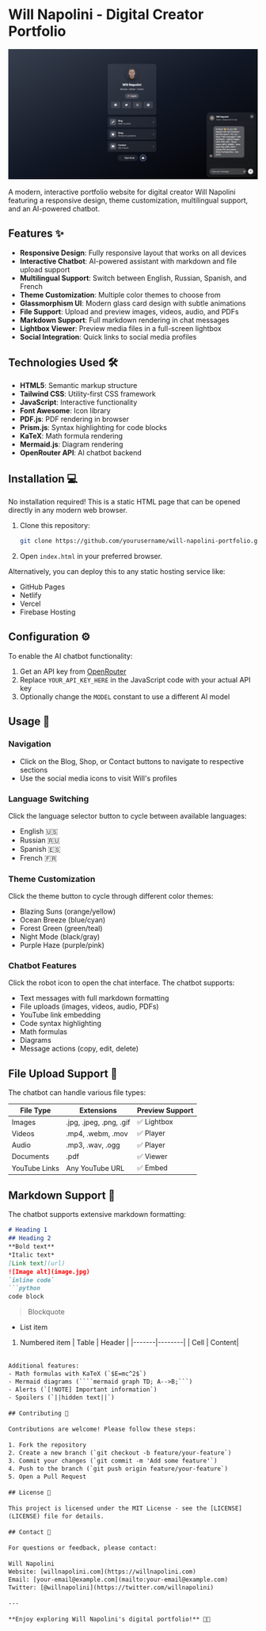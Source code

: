 # Will Napolini - Digital Creator Portfolio

![LinkBio Preview](https://github.com/willnapolini/biobot.github.io/blob/main/assets/ui.cover.png?raw=true)

A modern, interactive portfolio website for digital creator Will Napolini featuring a responsive design, theme customization, multilingual support, and an AI-powered chatbot.

## Features ✨

- **Responsive Design**: Fully responsive layout that works on all devices
- **Interactive Chatbot**: AI-powered assistant with markdown and file upload support
- **Multilingual Support**: Switch between English, Russian, Spanish, and French
- **Theme Customization**: Multiple color themes to choose from
- **Glassmorphism UI**: Modern glass card design with subtle animations
- **File Support**: Upload and preview images, videos, audio, and PDFs
- **Markdown Support**: Full markdown rendering in chat messages
- **Lightbox Viewer**: Preview media files in a full-screen lightbox
- **Social Integration**: Quick links to social media profiles

## Technologies Used 🛠️

- **HTML5**: Semantic markup structure
- **Tailwind CSS**: Utility-first CSS framework
- **JavaScript**: Interactive functionality
- **Font Awesome**: Icon library
- **PDF.js**: PDF rendering in browser
- **Prism.js**: Syntax highlighting for code blocks
- **KaTeX**: Math formula rendering
- **Mermaid.js**: Diagram rendering
- **OpenRouter API**: AI chatbot backend

## Installation 💻

No installation required! This is a static HTML page that can be opened directly in any modern web browser.

1. Clone this repository:
   ```bash
   git clone https://github.com/yourusername/will-napolini-portfolio.git
   ```
2. Open `index.html` in your preferred browser.

Alternatively, you can deploy this to any static hosting service like:
- GitHub Pages
- Netlify
- Vercel
- Firebase Hosting

## Configuration ⚙️

To enable the AI chatbot functionality:

1. Get an API key from [OpenRouter](https://openrouter.ai/)
2. Replace `YOUR_API_KEY_HERE` in the JavaScript code with your actual API key
3. Optionally change the `MODEL` constant to use a different AI model

## Usage 🚀

### Navigation
- Click on the Blog, Shop, or Contact buttons to navigate to respective sections
- Use the social media icons to visit Will's profiles

### Language Switching
Click the language selector button to cycle between available languages:
- English 🇺🇸
- Russian 🇷🇺
- Spanish 🇪🇸
- French 🇫🇷

### Theme Customization
Click the theme button to cycle through different color themes:
- Blazing Suns (orange/yellow)
- Ocean Breeze (blue/cyan)
- Forest Green (green/teal)
- Night Mode (black/gray)
- Purple Haze (purple/pink)

### Chatbot Features
Click the robot icon to open the chat interface. The chatbot supports:
- Text messages with full markdown formatting
- File uploads (images, videos, audio, PDFs)
- YouTube link embedding
- Code syntax highlighting
- Math formulas
- Diagrams
- Message actions (copy, edit, delete)

## File Upload Support 📁

The chatbot can handle various file types:

| File Type       | Extensions               | Preview Support |
|-----------------|--------------------------|-----------------|
| Images          | .jpg, .jpeg, .png, .gif | ✅ Lightbox     |
| Videos          | .mp4, .webm, .mov       | ✅ Player       |
| Audio           | .mp3, .wav, .ogg        | ✅ Player       |
| Documents       | .pdf                    | ✅ Viewer       |
| YouTube Links   | Any YouTube URL         | ✅ Embed        |

## Markdown Support 📝

The chatbot supports extensive markdown formatting:

```markdown
# Heading 1
## Heading 2
**Bold text**
*Italic text*
[Link text](url)
![Image alt](image.jpg)
`inline code`
```python
code block
```
> Blockquote
- List item
1. Numbered item
| Table | Header |
|-------|--------|
| Cell  | Content|
```

Additional features:
- Math formulas with KaTeX (`$E=mc^2$`)
- Mermaid diagrams (````mermaid graph TD; A-->B;```)
- Alerts (`[!NOTE] Important information`)
- Spoilers (`||hidden text||`)

## Contributing 🤝

Contributions are welcome! Please follow these steps:

1. Fork the repository
2. Create a new branch (`git checkout -b feature/your-feature`)
3. Commit your changes (`git commit -m 'Add some feature'`)
4. Push to the branch (`git push origin feature/your-feature`)
5. Open a Pull Request

## License 📄

This project is licensed under the MIT License - see the [LICENSE](LICENSE) file for details.

## Contact 📧

For questions or feedback, please contact:

Will Napolini  
Website: [willnapolini.com](https://willnapolini.com)  
Email: [your-email@example.com](mailto:your-email@example.com)  
Twitter: [@willnapolini](https://twitter.com/willnapolini)

---

**Enjoy exploring Will Napolini's digital portfolio!** 🎨✨

